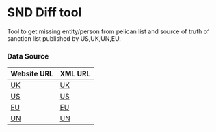 # SND Diff tool
Tool to get missing entity/person from pelican list and source of truth of sanction list published by US,UK,UN,EU.

### Data Source
| Website URL                                                                                                                             | XML URL                                                                                                                             |
|-----------------------------------------------------------------------------------------------------------------------------------------|-------------------------------------------------------------------------------------------------------------------------------------|
| [UK](https://www.gov.uk/government/publications/the-uk-sanctions-list)                                                                  | [UK](https://assets.publishing.service.gov.uk/government/uploads/system/uploads/attachment_data/file/1141733/UK_Sanctions_List.xml) |
| [US](https://home.treasury.gov/policy-issues/financial-sanctions/specially-designated-nationals-list-data-formats-data-schemas)         | [US](https://www.treasury.gov/ofac/downloads/sdn.xml)                                                                               |
| [EU](https://data.europa.eu/data/datasets/consolidated-list-of-persons-groups-and-entities-subject-to-eu-financial-sanctions?locale=en) | [EU](https://webgate.ec.europa.eu/fsd/fsf/public/files/xmlFullSanctionsList_1_1/content?token=dG9rZW4tMjAxNw)                       |
| [UN](https://www.un.org/securitycouncil/content/un-sc-consolidated-list)                                                                | [UN](https://scsanctions.un.org/resources/xml/en/consolidated.xml)                                                                  |
